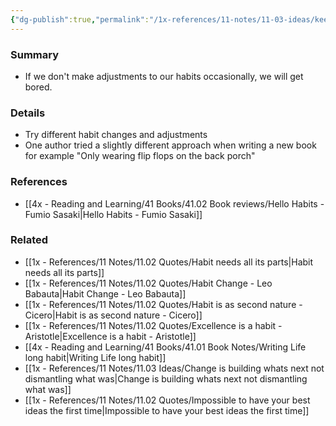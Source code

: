 ```yaml
---
{"dg-publish":true,"permalink":"/1x-references/11-notes/11-03-ideas/keep-changing-your-habits/","title":"Keep changing your habits","created":"2023-01-22T11:02:50.000+03:00","updated":"2024-02-14T20:18:28.913+03:00"}
---
```



### Summary
- If we don't make adjustments to our habits occasionally, we will get bored.

### Details
- Try different habit changes and adjustments
- One author tried a slightly different approach when writing a new book for example "Only wearing flip flops on the back porch"

### References
- [[4x - Reading and Learning/41 Books/41.02 Book reviews/Hello Habits - Fumio Sasaki\|Hello Habits - Fumio Sasaki]]

### Related
- [[1x - References/11 Notes/11.02 Quotes/Habit needs all its parts\|Habit needs all its parts]]
- [[1x - References/11 Notes/11.02 Quotes/Habit Change - Leo Babauta\|Habit Change - Leo Babauta]]
- [[1x - References/11 Notes/11.02 Quotes/Habit is as second nature - Cicero\|Habit is as second nature - Cicero]]
- [[1x - References/11 Notes/11.02 Quotes/Excellence is a habit - Aristotle\|Excellence is a habit - Aristotle]]
- [[4x - Reading and Learning/41 Books/41.01 Book Notes/Writing Life long habit\|Writing Life long habit]]
- [[1x - References/11 Notes/11.03 Ideas/Change is building whats next not dismantling what was\|Change is building whats next not dismantling what was]]
- [[1x - References/11 Notes/11.02 Quotes/Impossible to have your best ideas the first time\|Impossible to have your best ideas the first time]]